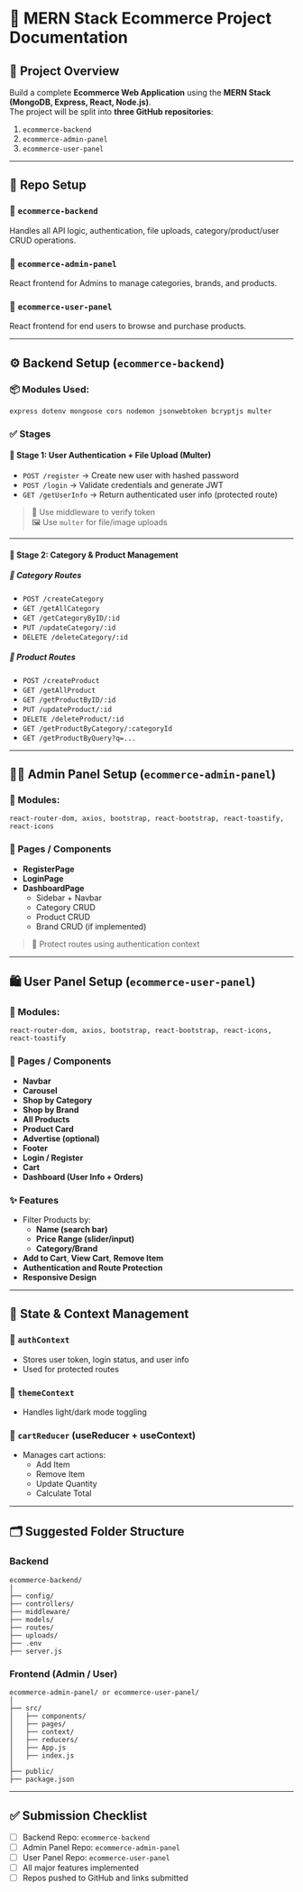 
# 🛒 MERN Stack Ecommerce Project Documentation

## 📌 Project Overview
Build a complete **Ecommerce Web Application** using the **MERN Stack (MongoDB, Express, React, Node.js)**.  
The project will be split into **three GitHub repositories**:

1. `ecommerce-backend`
2. `ecommerce-admin-panel`
3. `ecommerce-user-panel`

---

## 📁 Repo Setup

### 🔹 `ecommerce-backend`
Handles all API logic, authentication, file uploads, category/product/user CRUD operations.

### 🔹 `ecommerce-admin-panel`
React frontend for Admins to manage categories, brands, and products.

### 🔹 `ecommerce-user-panel`
React frontend for end users to browse and purchase products.

---

## ⚙️ Backend Setup (`ecommerce-backend`)

### 📦 Modules Used:
```
express dotenv mongoose cors nodemon jsonwebtoken bcryptjs multer
```

### ✅ Stages

#### 🔹 Stage 1: User Authentication + File Upload (Multer)
- `POST /register` → Create new user with hashed password
- `POST /login` → Validate credentials and generate JWT
- `GET /getUserInfo` → Return authenticated user info (protected route)

> 🔐 Use middleware to verify token  
> 🖼 Use `multer` for file/image uploads

---

#### 🔹 Stage 2: Category & Product Management

##### 📂 Category Routes
- `POST /createCategory`
- `GET /getAllCategory`
- `GET /getCategoryByID/:id`
- `PUT /updateCategory/:id`
- `DELETE /deleteCategory/:id`

##### 📂 Product Routes
- `POST /createProduct`
- `GET /getAllProduct`
- `GET /getProductByID/:id`
- `PUT /updateProduct/:id`
- `DELETE /deleteProduct/:id`
- `GET /getProductByCategory/:categoryId`
- `GET /getProductByQuery?q=...`

---

## 🧑‍💼 Admin Panel Setup (`ecommerce-admin-panel`)

### 🔧 Modules:
```
react-router-dom, axios, bootstrap, react-bootstrap, react-toastify, react-icons
```

### 🧱 Pages / Components
- **RegisterPage**
- **LoginPage**
- **DashboardPage**
  - Sidebar + Navbar
  - Category CRUD
  - Product CRUD
  - Brand CRUD (if implemented)

> 🔐 Protect routes using authentication context

---

## 🛍️ User Panel Setup (`ecommerce-user-panel`)

### 🔧 Modules:
```
react-router-dom, axios, bootstrap, react-bootstrap, react-icons, react-toastify
```

### 🧱 Pages / Components

- **Navbar**
- **Carousel**
- **Shop by Category**
- **Shop by Brand**
- **All Products**
- **Product Card**
- **Advertise (optional)**
- **Footer**
- **Login / Register**
- **Cart**
- **Dashboard (User Info + Orders)**

### ✨ Features
- Filter Products by:
  - **Name (search bar)**
  - **Price Range (slider/input)**
  - **Category/Brand**
- **Add to Cart**, **View Cart**, **Remove Item**
- **Authentication and Route Protection**
- **Responsive Design**

---

## 🧠 State & Context Management

### 🔹 `authContext`
- Stores user token, login status, and user info
- Used for protected routes

### 🔹 `themeContext`
- Handles light/dark mode toggling

### 🔹 `cartReducer` (useReducer + useContext)
- Manages cart actions:
  - Add Item
  - Remove Item
  - Update Quantity
  - Calculate Total

---

## 🗂️ Suggested Folder Structure

### Backend
```
ecommerce-backend/
│
├── config/
├── controllers/
├── middleware/
├── models/
├── routes/
├── uploads/
├── .env
├── server.js
```

### Frontend (Admin / User)
```
ecommerce-admin-panel/ or ecommerce-user-panel/
│
├── src/
│   ├── components/
│   ├── pages/
│   ├── context/
│   ├── reducers/
│   ├── App.js
│   ├── index.js
│
├── public/
├── package.json
```

---

## ✅ Submission Checklist

- [ ] Backend Repo: `ecommerce-backend`
- [ ] Admin Panel Repo: `ecommerce-admin-panel`
- [ ] User Panel Repo: `ecommerce-user-panel`
- [ ] All major features implemented
- [ ] Repos pushed to GitHub and links submitted
